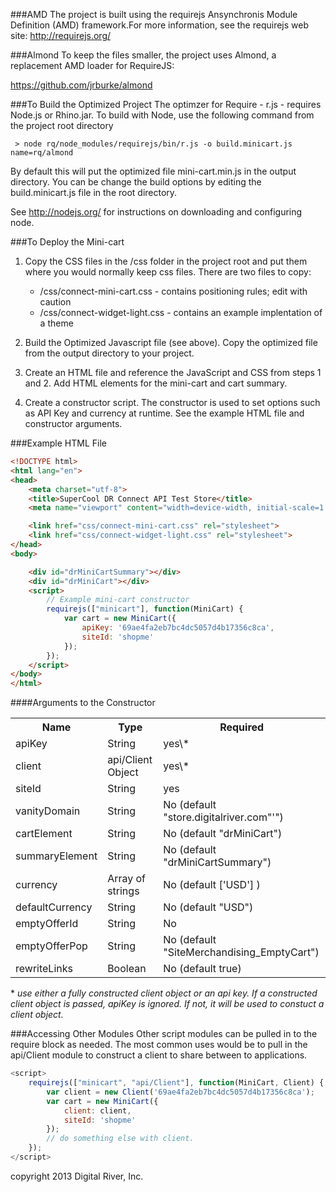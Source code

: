 ###AMD
The project is built using the requirejs Ansynchronis Module Definition (AMD) 
framework.For more information, see the requirejs web site: 
http://requirejs.org/

###Almond
To keep the files smaller, the project uses Almond, a replacement AMD loader
for RequireJS:

https://github.com/jrburke/almond

###To Build the Optimized Project
The optimzer for Require - r.js - requires Node.js or Rhino.jar. To build
with Node, use the following command from the project root directory

```
 > node rq/node_modules/requirejs/bin/r.js -o build.minicart.js name=rq/almond
```

By default this will put the optimized file mini-cart.min.js in the output
directory. You can be change the build options by editing the build.minicart.js
file in the root directory.

See http://nodejs.org/ for instructions on downloading and configuring node.


###To Deploy the Mini-cart
1. Copy the CSS files in the /css folder in the project root and put them where you
would normally keep css files. There are two files to copy:
    * /css/connect-mini-cart.css - contains positioning rules; edit with caution
    * /css/connect-widget-light.css - contains an example implentation of a theme

2. Build the Optimized Javascript file (see above). Copy the optimized file from
the output directory to your project.

3. Create an HTML file and reference the JavaScript and CSS from steps 1 and 2. Add
HTML elements for the mini-cart and cart summary.

4. Create a constructor script. The constructor is used to set options such as API Key and currency at runtime. 
See the example HTML file and constructor arguments.

###Example HTML File

```html
<!DOCTYPE html>
<html lang="en">
<head>
    <meta charset="utf-8">
    <title>SuperCool DR Connect API Test Store</title>
    <meta name="viewport" content="width=device-width, initial-scale=1.0">

    <link href="css/connect-mini-cart.css" rel="stylesheet">
    <link href="css/connect-widget-light.css" rel="stylesheet">
</head>
<body>

    <div id="drMiniCartSummary"></div>
    <div id="drMiniCart"></div>
    <script>
        // Example mini-cart constructor
        requirejs(["minicart"], function(MiniCart) {
            var cart = new MiniCart({
                apiKey: '69ae4fa2eb7bc4dc5057d4b17356c8ca',
                siteId: 'shopme'
            });
        });
    </script>
</body>
</html>
```

####Arguments to the Constructor
<table>
<tr>
    <th>Name</th><th>Type</th><th>Required</th>
</tr>
<tr>
    <td>apiKey</td><td>String</td><td>yes\*</td>
</tr>
<tr>
    <td>client</td><td>api/Client Object</td><td>yes\*</td>
</tr>
<tr>
    <td>siteId</td><td>String</td><td>yes</td>
</tr>
<tr>
    <td>vanityDomain</td><td>String</td><td>No (default "store.digitalriver.com"'")</td>
</tr>
<tr>
    <td>cartElement</td><td>String</td><td>No (default "drMiniCart")</td>
</tr>
<tr>
    <td>summaryElement</td><td>String</td><td>No (default "drMiniCartSummary")</td>
</tr>
<tr>
    <td>currency</td><td>Array of strings</td><td>No (default ['USD'] )</td>
</tr>
<tr>
    <td>defaultCurrency</td><td>String</td><td>No (default "USD")</td>
</tr>
<tr>
    <td>emptyOfferId</td><td>String</td><td>No</td>
</tr>
<tr>
    <td>emptyOfferPop</td><td>String</td><td>No (default "SiteMerchandising_EmptyCart")</td>
</tr>
<tr>
    <td>rewriteLinks</td><td>Boolean</td><td>No (default true)</td>
</tr>
</table>

\* _use either a fully constructed client object or an api key. If a constructed client
object is passed, apiKey is ignored. If not, it will be used to constuct a client object._

###Accessing Other Modules
Other script modules can be pulled in to the require block as needed. The most common
uses would be to pull in the api/Client module to construct a client to share between
to applications.

```javascript
<script>
    requirejs(["minicart", "api/Client"], function(MiniCart, Client) {
        var client = new Client('69ae4fa2eb7bc4dc5057d4b17356c8ca');
        var cart = new MiniCart({
            client: client,
            siteId: 'shopme'
        });
        // do something else with client.
    });
</script>
```

copyright 2013 Digital River, Inc.
